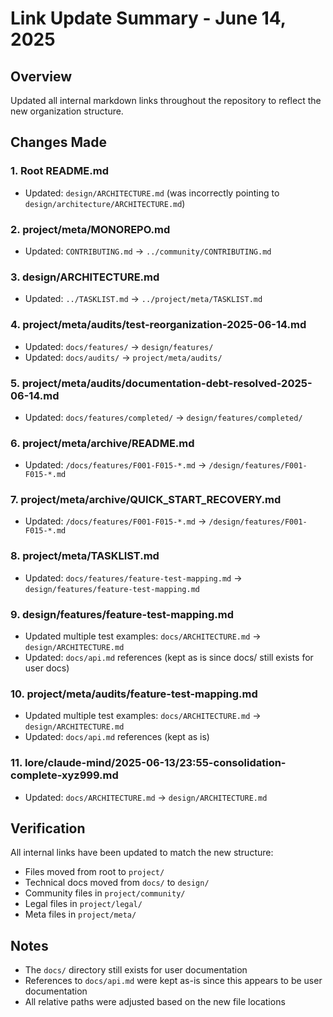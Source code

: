 # Link Update Summary - June 14, 2025

## Overview
Updated all internal markdown links throughout the repository to reflect the new organization structure.

## Changes Made

### 1. Root README.md
- Updated: `design/ARCHITECTURE.md` (was incorrectly pointing to `design/architecture/ARCHITECTURE.md`)

### 2. project/meta/MONOREPO.md
- Updated: `CONTRIBUTING.md` → `../community/CONTRIBUTING.md`

### 3. design/ARCHITECTURE.md
- Updated: `../TASKLIST.md` → `../project/meta/TASKLIST.md`

### 4. project/meta/audits/test-reorganization-2025-06-14.md
- Updated: `docs/features/` → `design/features/`
- Updated: `docs/audits/` → `project/meta/audits/`

### 5. project/meta/audits/documentation-debt-resolved-2025-06-14.md
- Updated: `docs/features/completed/` → `design/features/completed/`

### 6. project/meta/archive/README.md
- Updated: `/docs/features/F001-F015-*.md` → `/design/features/F001-F015-*.md`

### 7. project/meta/archive/QUICK_START_RECOVERY.md
- Updated: `/docs/features/F001-F015-*.md` → `/design/features/F001-F015-*.md`

### 8. project/meta/TASKLIST.md
- Updated: `docs/features/feature-test-mapping.md` → `design/features/feature-test-mapping.md`

### 9. design/features/feature-test-mapping.md
- Updated multiple test examples: `docs/ARCHITECTURE.md` → `design/ARCHITECTURE.md`
- Updated: `docs/api.md` references (kept as is since docs/ still exists for user docs)

### 10. project/meta/audits/feature-test-mapping.md
- Updated multiple test examples: `docs/ARCHITECTURE.md` → `design/ARCHITECTURE.md`
- Updated: `docs/api.md` references (kept as is)

### 11. lore/claude-mind/2025-06-13/23:55-consolidation-complete-xyz999.md
- Updated: `docs/ARCHITECTURE.md` → `design/ARCHITECTURE.md`

## Verification
All internal links have been updated to match the new structure:
- Files moved from root to `project/`
- Technical docs moved from `docs/` to `design/`
- Community files in `project/community/`
- Legal files in `project/legal/`
- Meta files in `project/meta/`

## Notes
- The `docs/` directory still exists for user documentation
- References to `docs/api.md` were kept as-is since this appears to be user documentation
- All relative paths were adjusted based on the new file locations